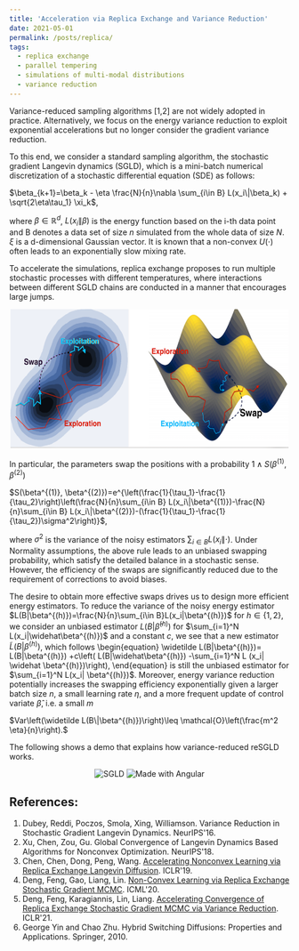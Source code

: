 ```yaml
---
title: 'Acceleration via Replica Exchange and Variance Reduction'
date: 2021-05-01
permalink: /posts/replica/
tags:
  - replica exchange
  - parallel tempering
  - simulations of multi-modal distributions
  - variance reduction
---
```


<!--- Despite the popularity for conducting variance reduction on the gradient [1,2], such an idea is not widely adopted in practice. -->

Variance-reduced sampling algorithms [1,2] are not widely adopted in practice. Alternatively, we focus on the energy variance reduction to exploit exponential accelerations but no longer consider the gradient variance reduction. 

To this end, we consider a standard sampling algorithm, the stochastic gradient Langevin dynamics (SGLD), which is a mini-batch numerical discretization of a stochastic differential equation (SDE) as follows:

$\beta_{k+1}=\beta_k - \eta \frac{N}{n}\nabla \sum_{i\in B} L(x_i\|\beta_k) + \sqrt{2\eta\tau_1} \xi_k$,

where $\beta\in\mathbb{R}^d$, $L(x_i\|\beta)$ is the energy function based on the i-th data point and B denotes a data set of size $n$ simulated from the whole data of size $N$. $\xi$ is a d-dimensional Gaussian vector. It is known that a non-convex $U(\cdot)$ often leads to an exponentially slow mixing rate.

<!--- Simulated annealing is adopted in almost every espect in deep learning, which proposes to anneal temperatures to concentrate the probability measures towards the global optima. Such a strategy, however, fails in uncertainty estimations for reliable predictions. -->

To accelerate the simulations, replica exchange proposes to run multiple stochastic processes with different temperatures, where interactions between different SGLD chains are conducted in a manner that encourages large jumps. 

<!--- The following is a figure that shows the trajectory of the algorithm, where the right path denotes a process driven by a high temperature and the blue one denotes a low-temperature process. -->

<p align="center">
    <img src="/images/reSGLD_exploitation_exploration.png" width="500" height="250" />
</p>

In particular, the parameters swap the positions with a probability $1\wedge S(\beta^{(1)}, \beta^{(2)})$

$S(\beta^{(1)}, \beta^{(2)})=e^{\left(\frac{1}{\tau_1}-\frac{1}{\tau_2}\right)\left(\frac{N}{n}\sum_{i\in B} L(x_i\|\beta^{(1)})-\frac{N}{n}\sum_{i\in B} L(x_i\|\beta^{(2)})-(\frac{1}{\tau_1}-\frac{1}{\tau_2})\sigma^2\right)}$,

where $\sigma^2$ is the variance of the noisy estimators $\sum_{i\in B} L(x_i\|\cdot)$. Under Normality assumptions, the above rule leads to an unbiased swapping probability, which satisfy the detailed balance in a stochastic sense. However, the efficiency of the swaps are significantly reduced due to the requirement of corrections to avoid biases. 

The desire to obtain more effective swaps drives us to design more efficient energy estimators. To reduce the variance of the noisy energy estimator $L(B|\beta^{(h)})=\frac{N}{n}\sum_{i\in B}L(x_i|\beta^{(h)})$ for $h\in\{1,2\}$, we consider an unbiased estimator $L(B|\widehat\beta^{(h)})$ for $\sum_{i=1}^N L(x_i|\widehat\beta^{(h)})$ and a constant $c$, we see that a new estimator $\widetilde L(B| \beta^{(h)})$, which follows
\begin{equation}
    \widetilde L(B|\beta^{(h)})= L(B|\beta^{(h)}) +c\left( L(B|\widehat\beta^{(h)}) -\sum_{i=1}^N L (x_i| \widehat \beta^{(h)})\right),
\end{equation}
is still the unbiased estimator for $\sum_{i=1}^N L(x_i| \beta^{(h)})$. Moreover, energy variance reduction potentially increases the swapping efficiency exponentially given a larger batch size $n$, a small learning rate $\eta$, and a more frequent update of control variate $\widehat \beta$, i.e. a small $m$

$Var\left(\widetilde L(B\|\beta^{(h)})\right)\leq \mathcal{O}\left(\frac{m^2 \eta}{n}\right).$

The following shows a demo that explains how variance-reduced reSGLD works.

<p float="left" align="center">
  <img src="/images/VR-reSGLD/SGLD.gif" width="185" title="SGLD"/>
  <img src="/images/VR-reSGLD/reSGLD_vs_VR_reSGLD.gif" width="340" alt="Made with Angular" title="reSGLD vs VR-reSGLD" />
</p>


## References:

1. Dubey, Reddi, Poczos, Smola, Xing, Williamson. Variance Reduction in Stochastic Gradient Langevin Dynamics. NeurIPS'16.
2. Xu, Chen, Zou, Gu. Global Convergence of Langevin Dynamics Based Algorithms for Nonconvex Optimization. NeurIPS'18.
3. Chen, Chen, Dong, Peng, Wang. [Accelerating Nonconvex Learning via Replica Exchange Langevin Diffusion](https://arxiv.org/pdf/2007.01990.pdf). ICLR'19.
4. Deng, Feng, Gao, Liang, Lin. [Non-Convex Learning via Replica Exchange Stochastic Gradient MCMC](https://arxiv.org/pdf/2010.01084.pdf). ICML'20.
5. Deng, Feng, Karagiannis, Lin, Liang. [Accelerating Convergence of Replica Exchange Stochastic Gradient MCMC via Variance Reduction](https://arxiv.org/pdf/2010.01084.pdf). ICLR'21.
6. George Yin and Chao Zhu. Hybrid Switching Diffusions: Properties and Applications. Springer, 2010.
